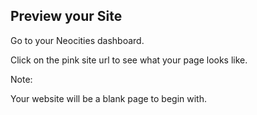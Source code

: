 ## Preview your Site

Go to your Neocities dashboard.

Click on the pink site url to see what your page looks like.



Note:

Your website will be a blank page to begin with.